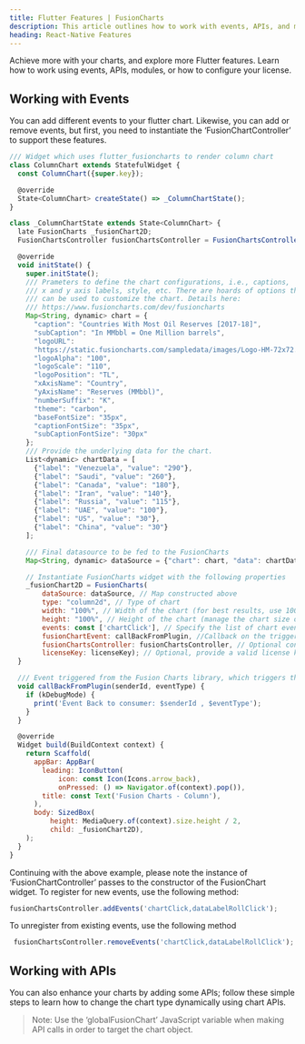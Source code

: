 ```yaml
---
title: Flutter Features | FusionCharts
description: This article outlines how to work with events, APIs, and modules.
heading: React-Native Features
---
```


Achieve more with your charts, and explore more Flutter features. Learn how to work using events, APIs, modules, or how to configure your license. 

## Working with Events

You can add different events to your flutter chart. Likewise, you can add or remove events, but first, you need to instantiate the ‘FusionChartController’ to support these features.

```javascript
/// Widget which uses flutter_fusioncharts to render column chart
class ColumnChart extends StatefulWidget {
  const ColumnChart({super.key});

  @override
  State<ColumnChart> createState() => _ColumnChartState();
}

class _ColumnChartState extends State<ColumnChart> {
  late FusionCharts _fusionChart2D;
  FusionChartsController fusionChartsController = FusionChartsController();

  @override
  void initState() {
    super.initState();
    /// Prameters to define the chart configurations, i.e., captions, 
    /// x and y axis labels, style, etc. There are hoards of options that 
    /// can be used to customize the chart. Details here: 
    /// https://www.fusioncharts.com/dev/fusioncharts
    Map<String, dynamic> chart = {
      "caption": "Countries With Most Oil Reserves [2017-18]",
      "subCaption": "In MMbbl = One Million barrels",
      "logoURL":
      "https://static.fusioncharts.com/sampledata/images/Logo-HM-72x72.png",
      "logoAlpha": "100",
      "logoScale": "110",
      "logoPosition": "TL",
      "xAxisName": "Country",
      "yAxisName": "Reserves (MMbbl)",
      "numberSuffix": "K",
      "theme": "carbon",
      "baseFontSize": "35px",
      "captionFontSize": "35px",
      "subCaptionFontSize": "30px"
    };
    /// Provide the underlying data for the chart.
    List<dynamic> chartData = [
      {"label": "Venezuela", "value": "290"},
      {"label": "Saudi", "value": "260"},
      {"label": "Canada", "value": "180"},
      {"label": "Iran", "value": "140"},
      {"label": "Russia", "value": "115"},
      {"label": "UAE", "value": "100"},
      {"label": "US", "value": "30"},
      {"label": "China", "value": "30"}
    ];

    /// Final datasource to be fed to the FusionCharts 
    Map<String, dynamic> dataSource = {"chart": chart, "data": chartData};

    // Instantiate FusionCharts widget with the following properties
    _fusionChart2D = FusionCharts(
        dataSource: dataSource, // Map constructed above
        type: "column2d", // Type of chart
        width: "100%", // Width of the chart (for best results, use 100% only)
        height: "100%", // Height of the chart (manage the chart size on a page using Container/SizedBox)
        events: const ['chartClick'], // Specify the list of chart events you want to listen to. For example, `chartClick` is being setup
        fusionChartEvent: callBackFromPlugin, //Callback on the trigger of the event. You can use chart id and event type to build responsive charts
        fusionChartsController: fusionChartsController, // Optional controller using which you can subscribe to events, unsubscribe and execute JavaScript-based APIs
        licenseKey: licenseKey); // Optional, provide a valid license key to remove the Trial Version watermark
  }

  /// Event triggered from the Fusion Charts library, which triggers this callback method
  void callBackFromPlugin(senderId, eventType) {
    if (kDebugMode) {
      print('Event Back to consumer: $senderId , $eventType');
    }
  }

  @override
  Widget build(BuildContext context) {
    return Scaffold(
      appBar: AppBar(
        leading: IconButton(
            icon: const Icon(Icons.arrow_back),
            onPressed: () => Navigator.of(context).pop()),
        title: const Text('Fusion Charts - Column'),
      ),
      body: SizedBox(
          height: MediaQuery.of(context).size.height / 2,
          child: _fusionChart2D),
    );
  }
}
```
Continuing with the above example, please note the instance of ‘FusionChartController’ passes to the constructor of the FusionChart widget.
To register for new events, use the following method:
```javascript
fusionChartsController.addEvents('chartClick,dataLabelRollClick');
```

To unregister from existing events, use the following method
```javascript
 fusionChartsController.removeEvents('chartClick,dataLabelRollClick');
```

## Working with APIs

You can also enhance your charts by adding some APIs; follow these simple steps to learn how to change the chart type dynamically using chart APIs.

> Note: Use the ‘globalFusionChart’ JavaScript variable when making API calls in order to target the chart object. 

```javascript

```

